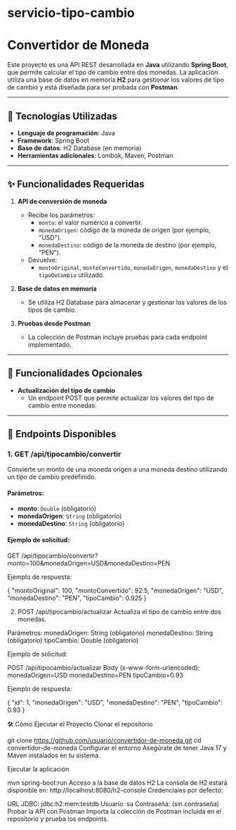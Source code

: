 # servicio-tipo-cambio
# Convertidor de Moneda  

Este proyecto es una API REST desarrollada en **Java** utilizando **Spring Boot**, que permite calcular el tipo de cambio entre dos monedas. La aplicación utiliza una base de datos en memoria **H2** para gestionar los valores de tipo de cambio y está diseñada para ser probada con **Postman**.

---

## 🚀 Tecnologías Utilizadas  
- **Lenguaje de programación**: Java  
- **Framework**: Spring Boot  
- **Base de datos**: H2 Database (en memoria)  
- **Herramientas adicionales**: Lombok, Maven, Postman  

---

## ✨ Funcionalidades Requeridas  
1. **API de conversión de moneda**  
   - Recibe los parámetros:  
     - `monto`: el valor numérico a convertir.  
     - `monedaOrigen`: código de la moneda de origen (por ejemplo, "USD").  
     - `monedaDestino`: código de la moneda de destino (por ejemplo, "PEN").  
   - Devuelve:  
     - `montoOriginal`, `montoConvertido`, `monedaOrigen`, `monedaDestino` y el `tipoDeCambio` utilizado.  

2. **Base de datos en memoria**  
   - Se utiliza H2 Database para almacenar y gestionar los valores de los tipos de cambio.

3. **Pruebas desde Postman**  
   - La colección de Postman incluye pruebas para cada endpoint implementado.  

---

## 🌟 Funcionalidades Opcionales  
- **Actualización del tipo de cambio**  
   - Un endpoint POST que permite actualizar los valores del tipo de cambio entre monedas.  

---

## 📄 Endpoints Disponibles  

### 1. **GET /api/tipocambio/convertir**  
Convierte un monto de una moneda origen a una moneda destino utilizando un tipo de cambio predefinido.  
#### Parámetros:  
- **monto**: `Double` (obligatorio)  
- **monedaOrigen**: `String` (obligatorio)  
- **monedaDestino**: `String` (obligatorio)  

#### Ejemplo de solicitud:  

GET /api/tipocambio/convertir?monto=100&monedaOrigen=USD&monedaDestino=PEN


Ejemplo de respuesta:


{
    "montoOriginal": 100,
    "montoConvertido": 92.5,
    "monedaOrigen": "USD",
    "monedaDestino": "PEN",
    "tipoCambio": 0.925
}

2. POST /api/tipocambio/actualizar
Actualiza el tipo de cambio entre dos monedas.

Parámetros:
monedaOrigen: String (obligatorio)
monedaDestino: String (obligatorio)
tipoCambio: Double (obligatorio)

Ejemplo de solicitud:

POST /api/tipocambio/actualizar
Body (x-www-form-urlencoded):
monedaOrigen=USD
monedaDestino=PEN
tipoCambio=0.93

Ejemplo de respuesta:


{
    "id": 1,
    "monedaOrigen": "USD",
    "monedaDestino": "PEN",
    "tipoCambio": 0.93
}

🛠️ Cómo Ejecutar el Proyecto
Clonar el repositorio


git clone https://github.com/usuario/convertidor-de-moneda.git
cd convertidor-de-moneda
Configurar el entorno
Asegúrate de tener Java 17 y Maven instalados en tu sistema.

Ejecutar la aplicación


mvn spring-boot:run
Acceso a la base de datos H2
La consola de H2 estará disponible en:
http://localhost:8080/h2-console
Credenciales por defecto:

URL JDBC: jdbc:h2:mem:testdb
Usuario: sa
Contraseña: (sin contraseña)
Probar la API con Postman
Importa la colección de Postman incluida en el repositorio y prueba los endpoints.
